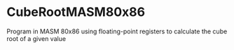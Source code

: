 # CubeRootMASM80x86
Program in MASM 80x86 using floating-point registers to calculate the cube root of a given value
